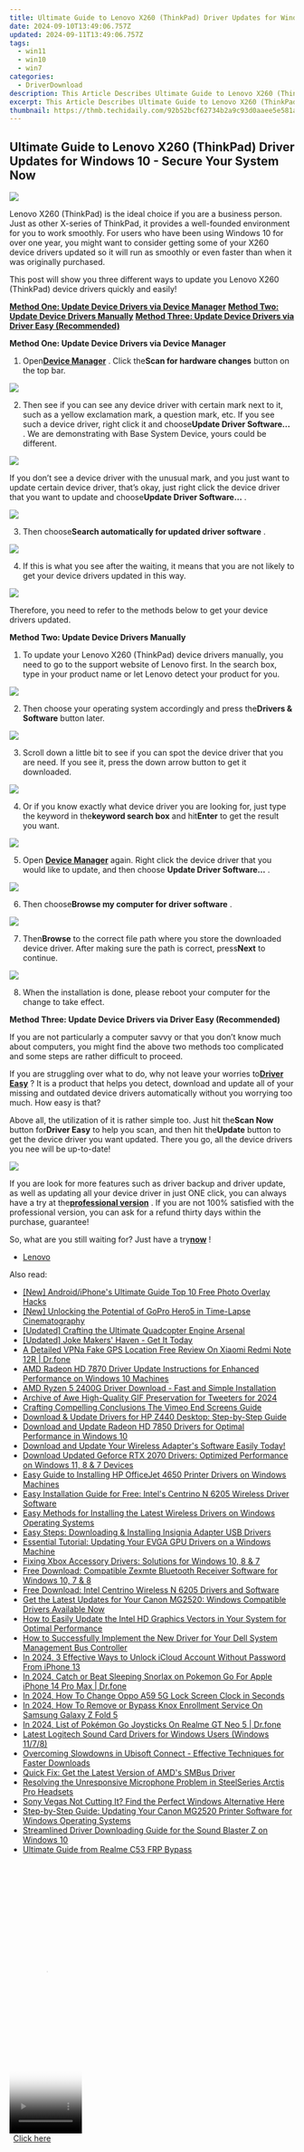 ```yaml
---
title: Ultimate Guide to Lenovo X260 (ThinkPad) Driver Updates for Windows 10 - Secure Your System Now
date: 2024-09-10T13:49:06.757Z
updated: 2024-09-11T13:49:06.757Z
tags:
  - win11
  - win10
  - win7
categories:
  - DriverDownload
description: This Article Describes Ultimate Guide to Lenovo X260 (ThinkPad) Driver Updates for Windows 10 - Secure Your System Now
excerpt: This Article Describes Ultimate Guide to Lenovo X260 (ThinkPad) Driver Updates for Windows 10 - Secure Your System Now
thumbnail: https://thmb.techidaily.com/92b52bcf62734b2a9c93d0aaee5e581aafbb53c0651a85c9e09e34c344274922.jpg
---
```


## Ultimate Guide to Lenovo X260 (ThinkPad) Driver Updates for Windows 10 - Secure Your System Now

![](https://images.drivereasy.com/wp-content/uploads/2016/11/img_583e8a5243558-600x443.jpg)
  
 Lenovo X260 (ThinkPad) is the ideal choice if you are a business person. Just as other X-series of ThinkPad, it provides a well-founded environment for you to work smoothly. For users who have been using Windows 10 for over one year, you might want to consider getting some of your X260 device drivers updated so it will run as smoothly or even faster than when it was originally purchased.  
  
 This post will show you three different ways to update you Lenovo X260 (ThinkPad) device drivers quickly and easily!
  
[**Method One: Update Device Drivers via Device Manager**](https://tools.techidaily.com/drivereasy/download/)
[**Method Two: Update Device Drivers Manually**](https://tools.techidaily.com/drivereasy/download/)
[**Method Three: Update Device Drivers via Driver Easy (Recommended)**](https://www.drivereasy.com/knowledge/lenovo-x260-thinkpad-drivers-download-update-on-windows-10/#3)
  
 **Method One: Update Device Drivers via Device Manager**
  
 1) Open[**Device Manager**](https://tools.techidaily.com/drivereasy/download/) . Click the**Scan for hardware changes** button on the top bar.

 ![](https://images.drivereasy.com/wp-content/uploads/2016/11/img_583d25f77a789.jpg)

 2) Then see if you can see any device driver with certain mark next to it, such as a yellow exclamation mark, a question mark, etc. If you see such a device driver, right click it and choose**Update Driver Software…** . We are demonstrating with Base System Device, yours could be different.
  
![](https://images.drivereasy.com/wp-content/uploads/2016/11/img_583d26d86670e.jpg)
  
 If you don’t see a device driver with the unusual mark, and you just want to update certain device driver, that’s okay, just right click the device driver that you want to update and choose**Update Driver Software…** .
  
![](https://images.drivereasy.com/wp-content/uploads/2016/11/img_583e933a476f5.jpg)

 3) Then choose**Search automatically for updated driver software** .
  
![](https://images.drivereasy.com/wp-content/uploads/2016/11/img_583d275459f1b-600x437.jpg)

 4) If this is what you see after the waiting, it means that you are not likely to get your device drivers updated in this way.
  
![](https://images.drivereasy.com/wp-content/uploads/2016/11/img_583d2800916a1.png)
  
 Therefore, you need to refer to the methods below to get your device drivers updated.
  
 **Method Two: Update Device Drivers Manually**
  
 1) To update your Lenovo X260 (ThinkPad) device drivers manually, you need to go to the support website of Lenovo first. In the search box, type in your product name or let Lenovo detect your product for you.
  
![](https://images.drivereasy.com/wp-content/uploads/2016/11/img_583e89165ad7d-600x191.png)
  
 2) Then choose your operating system accordingly and press the**Drivers & Software** button later.
  
![](https://images.drivereasy.com/wp-content/uploads/2016/11/img_583e89412afae.png)
  
 3) Scroll down a little bit to see if you can spot the device driver that you are need. If you see it, press the down arrow button to get it downloaded.
  
![](https://images.drivereasy.com/wp-content/uploads/2016/11/img_583e895448f19-1024x340.jpg)
  
 4) Or if you know exactly what device driver you are looking for, just type the keyword in the**keyword search box** and hit**Enter** to get the result you want.
  
![](https://images.drivereasy.com/wp-content/uploads/2016/11/img_583e896a1e547-1024x280.jpg)
  
 5) Open **[Device Manager](https://tools.techidaily.com/drivereasy/download/)**  again. Right click the device driver that you would like to update, and then choose **Update Driver Software…** .
  
![](https://images.drivereasy.com/wp-content/uploads/2016/11/img_583e933a476f5.jpg)
  
 6) Then choose**Browse my computer for driver software** .
  
![](https://images.drivereasy.com/wp-content/uploads/2016/11/img_583e96dd1a90b.jpg)

 7) Then**Browse** to the correct file path where you store the downloaded device driver. After making sure the path is correct, press**Next** to continue.  

![](https://images.drivereasy.com/wp-content/uploads/2016/11/img_583e97a68556b-600x434.jpg)

 8) When the installation is done, please reboot your computer for the change to take effect.
  
 **Method Three: Update Device Drivers via Driver Easy (Recommended)**
  
 If you are not particularly a computer savvy or that you don’t know much about computers, you might find the above two methods too complicated and some steps are rather difficult to proceed.
  
 If you are struggling over what to do, why not leave your worries to[**Driver Easy**](https://tools.techidaily.com/drivereasy/download/) ? It is a product that helps you detect, download and update all of your missing and outdated device drivers automatically without you worrying too much. How easy is that?
  
 Above all, the utilization of it is rather simple too. Just hit the**Scan Now** button for**Driver Easy** to help you scan, and then hit the**Update** button to get the device driver you want updated. There you go, all the device drivers you nee will be up-to-date!
  
![](https://images.drivereasy.com/wp-content/uploads/2017/04/img_58e8b62adb4a7.jpg)

 If you are look for more features such as driver backup and driver update, as well as updating all your device driver in just ONE click, you can always have a try at the[**professional version**](https://tools.techidaily.com/drivereasy/download/) . If you are not 100% satisfied with the professional version, you can ask for a refund thirty days within the purchase, guarantee!
  
 So, what are you still waiting for? Just have a try[**now**](https://tools.techidaily.com/drivereasy/download/) !

* [Lenovo](https://tools.techidaily.com/drivereasy/download/)

<ins class="adsbygoogle"
     style="display:block"
     data-ad-format="autorelaxed"
     data-ad-client="ca-pub-7571918770474297"
     data-ad-slot="1223367746"></ins>



<ins class="adsbygoogle"
     style="display:block"
     data-ad-client="ca-pub-7571918770474297"
     data-ad-slot="8358498916"
     data-ad-format="auto"
     data-full-width-responsive="true"></ins>

<span class="atpl-alsoreadstyle">Also read:</span>
<div><ul>
<li><a href="https://fox-http.techidaily.com/new-androidiphones-ultimate-guide-top-10-free-photo-overlay-hacks/"><u>[New] Android/iPhone's Ultimate Guide  Top 10 Free Photo Overlay Hacks</u></a></li>
<li><a href="https://some-skills.techidaily.com/new-unlocking-the-potential-of-gopro-hero5-in-time-lapse-cinematography/"><u>[New] Unlocking the Potential of GoPro Hero5 in Time-Lapse Cinematography</u></a></li>
<li><a href="https://extra-resources.techidaily.com/updated-crafting-the-ultimate-quadcopter-engine-arsenal/"><u>[Updated] Crafting the Ultimate Quadcopter Engine Arsenal</u></a></li>
<li><a href="https://fox-glue.techidaily.com/updated-joke-makers-haven-get-it-today/"><u>[Updated] Joke Makers' Haven - Get It Today</u></a></li>
<li><a href="https://location-fake.techidaily.com/a-detailed-vpna-fake-gps-location-free-review-on-xiaomi-redmi-note-12r-drfone-by-drfone-virtual-android/"><u>A Detailed VPNa Fake GPS Location Free Review On Xiaomi Redmi Note 12R | Dr.fone</u></a></li>
<li><a href="https://driver-download.techidaily.com/amd-radeon-hd-7870-driver-update-instructions-for-enhanced-performance-on-windows-10-machines/"><u>AMD Radeon HD 7870 Driver Update Instructions for Enhanced Performance on Windows 10 Machines</u></a></li>
<li><a href="https://driver-download.techidaily.com/amd-ryzen-5-2400g-driver-download-fast-and-simple-installation/"><u>AMD Ryzen 5 2400G Driver Download - Fast and Simple Installation</u></a></li>
<li><a href="https://twitter-videos.techidaily.com/archive-of-awe-high-quality-gif-preservation-for-tweeters-for-2024/"><u>Archive of Awe  High-Quality GIF Preservation for Tweeters for 2024</u></a></li>
<li><a href="https://vimeo-videos.techidaily.com/crafting-compelling-conclusions-the-vimeo-end-screens-guide/"><u>Crafting Compelling Conclusions  The Vimeo End Screens Guide</u></a></li>
<li><a href="https://driver-download.techidaily.com/download-and-update-drivers-for-hp-z440-desktop-step-by-step-guide/"><u>Download & Update Drivers for HP Z440 Desktop: Step-by-Step Guide</u></a></li>
<li><a href="https://driver-download.techidaily.com/download-and-update-radeon-hd-7850-drivers-for-optimal-performance-in-windows-10/"><u>Download and Update Radeon HD 7850 Drivers for Optimal Performance in Windows 10</u></a></li>
<li><a href="https://driver-download.techidaily.com/download-and-update-your-wireless-adapters-software-easily-today/"><u>Download and Update Your Wireless Adapter's Software Easily Today!</u></a></li>
<li><a href="https://driver-download.techidaily.com/download-updated-geforce-rtx-2070-drivers-optimized-performance-on-windows-11-8-and-7-devices/"><u>Download Updated Geforce RTX 2070 Drivers: Optimized Performance on Windows 11, 8 & 7 Devices</u></a></li>
<li><a href="https://driver-download.techidaily.com/easy-guide-to-installing-hp-officejet-4650-printer-drivers-on-windows-machines/"><u>Easy Guide to Installing HP OfficeJet 4650 Printer Drivers on Windows Machines</u></a></li>
<li><a href="https://driver-download.techidaily.com/easy-installation-guide-for-free-intels-centrino-n-6205-wireless-driver-software/"><u>Easy Installation Guide for Free: Intel's Centrino N 6205 Wireless Driver Software</u></a></li>
<li><a href="https://driver-download.techidaily.com/easy-methods-for-installing-the-latest-wireless-drivers-on-windows-operating-systems/"><u>Easy Methods for Installing the Latest Wireless Drivers on Windows Operating Systems</u></a></li>
<li><a href="https://driver-download.techidaily.com/easy-steps-downloading-and-installing-insignia-adapter-usb-drivers/"><u>Easy Steps: Downloading & Installing Insignia Adapter USB Drivers</u></a></li>
<li><a href="https://driver-download.techidaily.com/essential-tutorial-updating-your-evga-gpu-drivers-on-a-windows-machine/"><u>Essential Tutorial: Updating Your EVGA GPU Drivers on a Windows Machine</u></a></li>
<li><a href="https://driver-download.techidaily.com/fixing-xbox-accessory-drivers-solutions-for-windows-10-8-and-7/"><u>Fixing Xbox Accessory Drivers: Solutions for Windows 10, 8 & 7</u></a></li>
<li><a href="https://driver-download.techidaily.com/free-download-compatible-zexmte-bluetooth-receiver-software-for-windows-10-7-and-8/"><u>Free Download: Compatible Zexmte Bluetooth Receiver Software for Windows 10, 7 & 8</u></a></li>
<li><a href="https://driver-download.techidaily.com/free-download-intel-centrino-wireless-n-6205-drivers-and-software/"><u>Free Download: Intel Centrino Wireless N 6205 Drivers and Software</u></a></li>
<li><a href="https://driver-download.techidaily.com/1722963940737-get-the-latest-updates-for-your-canon-mg2520-windows-compatible-drivers-available-now/"><u>Get the Latest Updates for Your Canon MG2520: Windows Compatible Drivers Available Now</u></a></li>
<li><a href="https://driver-download.techidaily.com/how-to-easily-update-the-intel-hd-graphics-vectors-in-your-system-for-optimal-performance/"><u>How to Easily Update the Intel HD Graphics Vectors in Your System for Optimal Performance</u></a></li>
<li><a href="https://driver-download.techidaily.com/how-to-successfully-implement-the-new-driver-for-your-dell-system-management-bus-controller/"><u>How to Successfully Implement the New Driver for Your Dell System Management Bus Controller</u></a></li>
<li><a href="https://activate-lock.techidaily.com/in-2024-3-effective-ways-to-unlock-icloud-account-without-password-from-iphone-13-by-drfone-ios/"><u>In 2024, 3 Effective Ways to Unlock iCloud Account Without Password From iPhone 13</u></a></li>
<li><a href="https://ios-pokemon-go.techidaily.com/in-2024-catch-or-beat-sleeping-snorlax-on-pokemon-go-for-apple-iphone-14-pro-max-drfone-by-drfone-virtual-ios/"><u>In 2024, Catch or Beat Sleeping Snorlax on Pokemon Go For Apple iPhone 14 Pro Max | Dr.fone</u></a></li>
<li><a href="https://android-unlock.techidaily.com/in-2024-how-to-change-oppo-a59-5g-lock-screen-clock-in-seconds-by-drfone-android/"><u>In 2024, How To Change Oppo A59 5G Lock Screen Clock in Seconds</u></a></li>
<li><a href="https://android-unlock.techidaily.com/in-2024-how-to-remove-or-bypass-knox-enrollment-service-on-samsung-galaxy-z-fold-5-by-drfone-android/"><u>In 2024, How To Remove or Bypass Knox Enrollment Service On Samsung Galaxy Z Fold 5</u></a></li>
<li><a href="https://pokemon-go-android.techidaily.com/in-2024-list-of-pokemon-go-joysticks-on-realme-gt-neo-5-drfone-by-drfone-virtual-android/"><u>In 2024, List of Pokémon Go Joysticks On Realme GT Neo 5 | Dr.fone</u></a></li>
<li><a href="https://driver-download.techidaily.com/latest-logitech-sound-card-drivers-for-windows-users-windows-1178/"><u>Latest Logitech Sound Card Drivers for Windows Users (Windows 11/7/8)</u></a></li>
<li><a href="https://win-answers.techidaily.com/overcoming-slowdowns-in-ubisoft-connect-effective-techniques-for-faster-downloads/"><u>Overcoming Slowdowns in Ubisoft Connect - Effective Techniques for Faster Downloads</u></a></li>
<li><a href="https://driver-download.techidaily.com/quick-fix-get-the-latest-version-of-amds-smbus-driver/"><u>Quick Fix: Get the Latest Version of AMD's SMBus Driver</u></a></li>
<li><a href="https://sound-issues.techidaily.com/resolving-the-unresponsive-microphone-problem-in-steelseries-arctis-pro-headsets/"><u>Resolving the Unresponsive Microphone Problem in SteelSeries Arctis Pro Headsets</u></a></li>
<li><a href="https://video-ai-editor.techidaily.com/sony-vegas-not-cutting-it-find-the-perfect-windows-alternative-here/"><u>Sony Vegas Not Cutting It? Find the Perfect Windows Alternative Here</u></a></li>
<li><a href="https://driver-download.techidaily.com/step-by-step-guide-updating-your-canon-mg2520-printer-software-for-windows-operating-systems/"><u>Step-by-Step Guide: Updating Your Canon MG2520 Printer Software for Windows Operating Systems</u></a></li>
<li><a href="https://driver-download.techidaily.com/streamlined-driver-downloading-guide-for-the-sound-blaster-z-on-windows-10/"><u>Streamlined Driver Downloading Guide for the Sound Blaster Z on Windows 10</u></a></li>
<li><a href="https://android-frp.techidaily.com/ultimate-guide-from-realme-c53-frp-bypass-by-drfone-android/"><u>Ultimate Guide from Realme C53 FRP Bypass</u></a></li>
</ul></div>





<!-- affiliate ads begin -->
<span id="1975648">
					<video width="128" height="480" style="cursor:pointer"
           poster="//a.impactradius-go.com/display-clicktoplayimage/1975648.png"
           onclick="if(!this.playClicked){this.play();this.setAttribute('controls',true);this.playClicked=true;}">
	   <source src="//a.impactradius-go.com/display-ad/22993-1975648">
	   <img src="//a.impactradius-go.com/display-clicktoplayimage/1975648.png" style="border: none; height: 100%; width: 100%; object-fit: contain">
	</video>
	<div style="width:80px;text-align:center"><a href="javascript:window.open(decodeURIComponent('https%3A%2F%2Fhomestyler.sjv.io%2Fc%2F5597632%2F1975648%2F22993'), '_blank');void(0);">Click here</a></div>
</span>
<img height="0" width="0" src="https://imp.pxf.io/i/5597632/1975648/22993" style="position:absolute;visibility:hidden;" border="0" />
<!-- affiliate ads end -->



